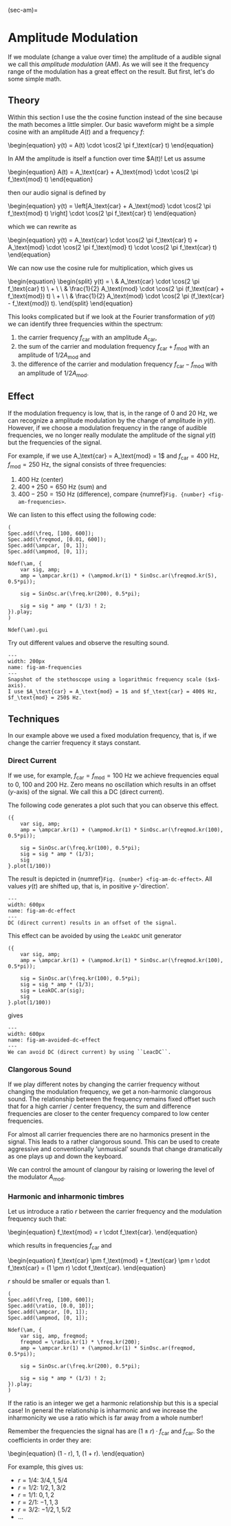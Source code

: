 (sec-am)=
# Amplitude Modulation

If we modulate (change a value over time) the amplitude of a audible signal we call this *amplitude modulation* (AM).
As we will see it the frequency range of the modulation has a great effect on the result.
But first, let's do some simple math.

## Theory

Within this section I use the the cosine function instead of the sine because the math becomes a little simpler.
Our basic waveform might be a simple cosine with an amplitude $A(t)$ and a frequency $f$:

\begin{equation}
y(t) = A(t) \cdot \cos(2 \pi f_\text{car} t)
\end{equation}

In AM the amplitude is itself a function over time $A(t)!
Let us assume

\begin{equation}
A(t) = A_\text{car} + A_\text{mod} \cdot \cos(2 \pi f_\text{mod} t)
\end{equation}

then our audio signal is defined by

\begin{equation}
y(t) = \left[A_\text{car} + A_\text{mod} \cdot \cos(2 \pi f_\text{mod} t) \right] \cdot \cos(2 \pi f_\text{car} t)
\end{equation}

which we can rewrite as

\begin{equation}
y(t) = A_\text{car} \cdot \cos(2 \pi f_\text{car} t) + A_\text{mod} \cdot \cos(2 \pi f_\text{mod} t) \cdot \cos(2 \pi f_\text{car} t)
\end{equation}

We can now use the cosine rule for multiplication, which gives us

\begin{equation}
\begin{split}
y(t) = \ & A_\text{car} \cdot \cos(2 \pi f_\text{car} t) \ + \\
\ & \frac{1}{2} A_\text{mod} \cdot \cos(2 \pi (f_\text{car} + f_\text{mod}) t) \ + \\
\ & \frac{1}{2} A_\text{mod} \cdot \cos(2 \pi (f_\text{car} - f_\text{mod}) t).
\end{split}
\end{equation}

This looks complicated but if we look at the Fourier transformation of $y(t)$ we can identify three frequencies within the spectrum:

1. the carrier frequency $f_\text{car}$ with an amplitude $A_\text{car}$,
2. the sum of the carrier and modulation frequency $f_\text{car} + f_\text{mod}$ with an amplitude of $1/2 A_\text{mod}$ and
3. the difference of the carrier and modulation frequency $f_\text{car} - f_\text{mod}$ with an amplitude of $1/2 A_\text{mod}$.

## Effect

If the modulation frequency is low, that is, in the range of $0$ and $20$ Hz, we can recognize a amplitude modulation by the change of amplitude in $y(t)$.
However, if we choose a modulation frequency in the range of audible frequencies, we no longer really modulate the amplitude of the signal $y(t)$ but the frequencies of the signal.

For example, if we use A_\text{car} = A_\text{mod} = 1$ and $f_\text{car} = 400$ Hz, $f_\text{mod} = 250$ Hz, the signal consists of three frequencies:

1. $400$ Hz (center)
2. $400 + 250 = 650$ Hz (sum) and
3. $400 - 250 = 150$ Hz (difference), compare {numref}`Fig. {number} <fig-am-frequencies>`.

We can listen to this effect using the following code:

```isc
(
Spec.add(\freq, [100, 600]);
Spec.add(\freqmod, [0.01, 600]);
Spec.add(\ampcar, [0, 1]);
Spec.add(\ampmod, [0, 1]);

Ndef(\am, {
    var sig, amp;
    amp = \ampcar.kr(1) + (\ampmod.kr(1) * SinOsc.ar(\freqmod.kr(5), 0.5*pi));

    sig = SinOsc.ar(\freq.kr(200), 0.5*pi);

    sig = sig * amp * (1/3) ! 2;
}).play;
)

Ndef(\am).gui
```

Try out different values and observe the resulting sound.


```{figure} ../../figs/sounddesign/am-frequencies.png
---
width: 200px
name: fig-am-frequencies
---
Snapshot of the stethoscope using a logarithmic frequency scale ($x$-axis).
I use $A_\text{car} = A_\text{mod} = 1$ and $f_\text{car} = 400$ Hz, $f_\text{mod} = 250$ Hz. 
```

## Techniques

In our example above we used a fixed modulation frequency, that is, if we change the carrier frequency it stays constant.

### Direct Current

If we use, for example, $f_\text{car} = f_\text{mod} = 100$ Hz we achieve frequencies equal to $0$, $100$ and $200$ Hz.
Zero means no oscillation which results in an offset ($y$-axis) of the signal.
We call this a DC (direct current).

The following code generates a plot such that you can observe this effect.

```isc
({
    var sig, amp;
    amp = \ampcar.kr(1) + (\ampmod.kr(1) * SinOsc.ar(\freqmod.kr(100), 0.5*pi));

    sig = SinOsc.ar(\freq.kr(100), 0.5*pi);
    sig = sig * amp * (1/3);
    sig
}.plot(1/100))
```

The result is depicted in {numref}`Fig. {number} <fig-am-dc-effect>`.
All values $y(t)$ are shifted up, that is, in positive $y$-'direction'.

```{figure} ../../figs/sounddesign/am-dc-effect.png
---
width: 600px
name: fig-am-dc-effect
---
DC (direct current) results in an offset of the signal.
```

This effect can be avoided by using the ``LeakDC`` unit generator

```isc
({
    var sig, amp;
    amp = \ampcar.kr(1) + (\ampmod.kr(1) * SinOsc.ar(\freqmod.kr(100), 0.5*pi));

    sig = SinOsc.ar(\freq.kr(100), 0.5*pi);
    sig = sig * amp * (1/3);
    sig = LeakDC.ar(sig);
    sig
}.plot(1/100))
```

gives

```{figure} ../../figs/sounddesign/am-avoided-dc-effect.png
---
width: 600px
name: fig-am-avoided-dc-effect
---
We can avoid DC (direct current) by using ``LeacDC``.
```

### Clangorous Sound

If we play different notes by changing the carrier frequency without changing the modulation frequency, we get a non-harmonic clangorous sound.
The relationship between the frequency remains fixed offset such that for a high carrier / center frequency, the sum and difference frequencies are closer to the center frequency compared to low center frequencies.

For almost all carrier frequencies there are no harmonics present in the signal.
This leads to a rather clangorous sound.
This can be used to create aggressive and conventionally 'unmusical' sounds that change dramatically as one plays up and down the keyboard.

We can control the amount of clangour by raising or lowering the level of the modulator $A_\text{mod}$.

### Harmonic and inharmonic timbres

Let us introduce a ratio $r$ between the carrier frequency and the modulation frequency such that:

\begin{equation}
f_\text{mod} = r \cdot f_\text{car}.
\end{equation}

which results in frequencies $f_\text{car}$ and

\begin{equation}
f_\text{car} \pm f_\text{mod} = f_\text{car} \pm r \cdot f_\text{car} = (1 \pm r) \cdot f_\text{car}.
\end{equation}

$r$ should be smaller or equals than $1$.

```isc
(
Spec.add(\freq, [100, 600]);
Spec.add(\ratio, [0.0, 10]);
Spec.add(\ampcar, [0, 1]);
Spec.add(\ampmod, [0, 1]);

Ndef(\am, {
    var sig, amp, freqmod;
    freqmod = \radio.kr(1) * \freq.kr(200);
    amp = \ampcar.kr(1) + (\ampmod.kr(1) * SinOsc.ar(freqmod, 0.5*pi));

    sig = SinOsc.ar(\freq.kr(200), 0.5*pi);

    sig = sig * amp * (1/3) ! 2;
}).play;
)
```

If the ratio is an integer we get a harmonic relationship but this is a special case!
In general the relationship is inharmonic and we increase the inharmonicity we use a ratio which is far away from a whole number!

Remember the frequencies the signal has are $(1 \pm r) \cdot f_\text{car}$ and $f_\text{car}$.
So the coefficients in order they are:

\begin{equation}
(1 - r), 1, (1 + r).
\end{equation}

For example, this gives us:

+ $r=1/4$: $3/4, 1, 5/4$
+ $r=1/2$: $1/2, 1, 3/2$
+ $r=1/1$: $0, 1, 2$
+ $r=2/1$: $-1, 1, 3$
+ $r=3/2$: $-1/2, 1, 5/2$
+ ...
